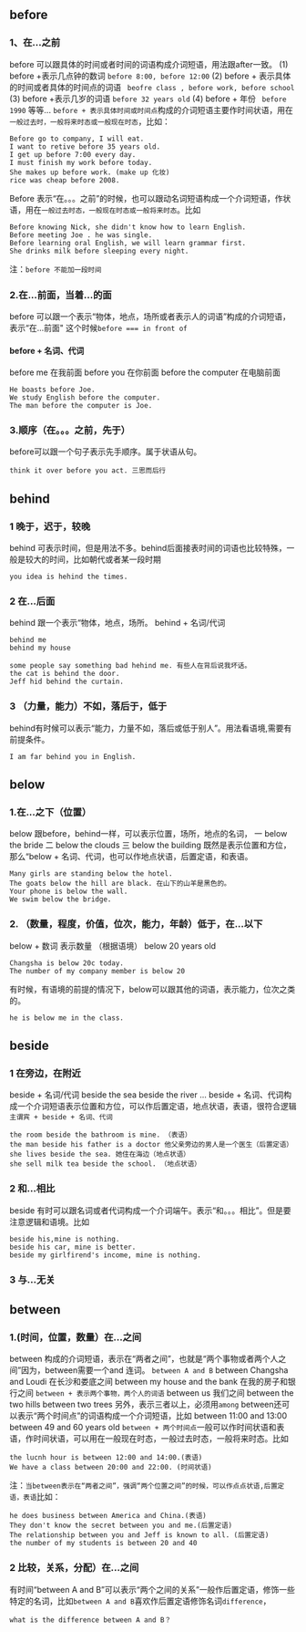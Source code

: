 ## before
### 1、在...之前
before 可以跟具体的时间或者时间的词语构成介词短语，用法跟after一致。
(1) before +表示几点钟的数词
` before 8:00, before 12:00 `
(2) before + 表示具体的时间或者具体的时间点的词语
` beofre class , before work, before school`
(3) before +表示几岁的词语
`before 32 years old`
(4) before + 年份
` before 1990`
等等...
`before + 表示具体时间或时间点`构成的介词短语主要作时间状语，用在`一般过去时，一般将来时态或一般现在时态`，比如：
```
Before go to company, I will eat.
I want to retive before 35 years old.
I get up before 7:00 every day.
I must finish my work before today.
She makes up before work. (make up 化妆)
rice was cheap before 2008.
```

Before 表示“在。。。之前”的时候，也可以跟动名词短语构成一个介词短语，作状语，用在`一般过去时态，一般现在时态或一般将来时态`。比如
```
Before knowing Nick, she didn't know how to learn English.
Before meeting Joe . he was single.
Before learning oral English, we will learn grammar first.
She drinks milk before sleeping every night.
```
注：`before 不能加一段时间`

### 2.在...前面，当着...的面
before 可以跟一个表示“物体，地点，场所或者表示人的词语”构成的介词短语，表示“在...前面" 这个时候`before === in front of`
#### before + 名词、代词
before me 在我前面 
before you 在你前面
before the computer 在电脑前面
```
He boasts before Joe.
We study English before the computer.
The man before the computer is Joe.
```
### 3.顺序（在。。。之前，先于）
before可以跟一个句子表示先手顺序。属于状语从句。
```
think it over before you act. 三思而后行
```
## behind 
### 1 晚于，迟于，较晚
behind 可表示时间，但是用法不多。behind后面接表时间的词语也比较特殊，一般是较大的时间，比如朝代或者某一段时期
```
you idea is hehind the times.
```
### 2 在...后面
behind 跟一个表示“物体，地点，场所。
behind + 名词/代词
```
behind me 
behind my house
```
```
some people say something bad hehind me. 有些人在背后说我坏话。
the cat is behind the door.
Jeff hid behind the curtain.
```
### 3 （力量，能力）不如，落后于，低于
behind有时候可以表示“能力，力量不如，落后或低于别人”。用法看语境,需要有前提条件。
```
I am far behind you in English.
```

## below
### 1.在...之下（位置）
below 跟before，behind一样，可以表示位置，场所，地点的名词，
一 below the bride 
二 below the clouds
三 below the building
既然是表示位置和方位，那么“below + 名词、代词，也可以作地点状语，后置定语，和表语。
```
Many girls are standing below the hotel.
The goats below the hill are black. 在山下的山羊是黑色的。
Your phone is below the wall.
We swim below the bridge.
```
### 2. （数量，程度，价值，位次，能力，年龄）低于，在...以下
below + 数词 表示数量 （根据语境）
below 20 years old
```
Changsha is below 20c today.
The number of my company member is below 20
```
有时候，有语境的前提的情况下，below可以跟其他的词语，表示能力，位次之类的。
```
he is below me in the class.
```
## beside
### 1 在旁边，在附近
beside + 名词/代词
beside the sea 
beside the river 
...
beside + 名词、代词构成一个介词短语表示位置和方位，可以作后置定语，地点状语，表语，很符合逻辑
`主谓宾 + beside + 名词、代词`
```
the room beside the bathroom is mine. （表语）
the man beside his father is a doctor 他父亲旁边的男人是一个医生（后置定语）
she lives beside the sea. 她住在海边（地点状语）
she sell milk tea beside the school. （地点状语）
```
### 2 和...相比
beside 有时可以跟名词或者代词构成一个介词端午。表示“和。。。相比”。但是要注意逻辑和语境。比如
```
beside his,mine is nothing.
beside his car, mine is better.
beside my girlfirend's income, mine is nothing.
```
### 3 与...无关

## between
### 1.(时间，位置，数量）在...之间
between 构成的介词短语，表示在“两者之间”，也就是“两个事物或者两个人之间”因为，between需要一个and 连词。
`between A and B`
between Changsha and Loudi 在长沙和娄底之间
between my house and the bank 在我的房子和银行之间
`between + 表示两个事物，两个人的词语`
between us 我们之间
between the two hills
between two trees
另外，表示三者以上，必须用`among`
between还可以表示“两个时间点”的词语构成一个介词短语，比如
between 11:00 and 13:00
between 49 and 60 years old
`between + 两个时间点`一般可以作时间状语和表语，作时间状语，可以用在一般现在时态，一般过去时态，一般将来时态。比如
```
the lucnh hour is between 12:00 and 14:00.(表语)
We have a class between 20:00 and 22:00. (时间状语)
```
注：`当between表示在“两者之间”，强调“两个位置之间”的时候，可以作点点状语,后置定语，表语`比如：
```
he does business between America and China.(表语)
They don't know the secret between you and me.(后置定语)
The relationship between you and Jeff is known to all. (后置定语)
the number of my students is between 20 and 40
```
### 2 比较，关系，分配）在...之间
有时间“between A and B”可以表示“两个之间的关系”一般作后置定语，修饰一些特定的名词，比如`between A and B`喜欢作后置定语修饰名词`difference`，
```
what is the difference between A and B？
```

